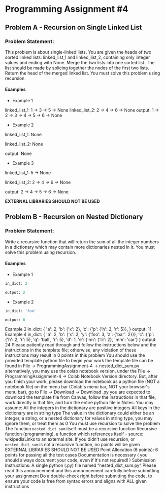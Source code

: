 # Programming Assignment #4

## Problem A - Recursion on Single Linked List

### Problem Statement:
This problem is about single-linked lists. You are given the heads of two sorted linked lists:  linked_list_1 and linked_list_2, containing only integer values and ending with None. Merge the two lists into one sorted list. The list should be made by splicing together the nodes of the first two lists. Return the head of the merged linked list. You must solve this problem using recursion.

#### Examples

* Example 1

linked_list_1: 1 -> 3 -> 5 -> None
linked_list_2: 2 -> 4 -> 6 -> None
output: 1 -> 2 -> 3 -> 4 -> 5 -> 6 -> None

* Example 2

linked_list_1: None

linked_list_2: None

output: None

* Example 3

linked_list_1: 5 -> None

linked_list_2: 2 -> 4 -> 6 -> None

output: 2 -> 4 -> 5 -> 6 -> None

**EXTERNAL LIBRARIES SHOULD NOT BE USED**

## Problem B - Recursion on Nested Dictionary

### Problem Statement:

Write a recursive function that will return the sum of all the integer numbers in a dictionary which may contain more dictionaries nested in it. You must solve this problem using recursion.

#### Examples
* Example 1
```python
in_dict: 2
```
```python
output: 2
```
* Example 2
```python
in_dict: 'foo'
```
```python
output: 0
```
Example 3
 in_dict:
{
    'a': 2,
    'b': {'x': 2},
    'c': {'p': {'h': 2, 'r': 5}},
}
output: 11
Example 4
in_dict: 
{
    'a': 2,
    'b': {'x': 2, 'y': {'foo': 3, 'z': {'bar': 2}}},
    'c': {'p': {'h': 2, 'r': 5}, 'q': 'ball', 'r': 5},
    'd': 1,
    'e': {'nn': {'lil': 2}, 'mm': 'car'}
}
output: 24
Please patiently read through and follow the instructions below and the instructions in the template file; otherwise, any violation of these instructions may result in 0 points in this problem
You should use the provided template python file to begin your work
the template file can be found in File -> ProgrammingAssignment-4 -> nested_dict_sum.py
alternatively, you may use the colab notebook version, under the File -> ProgrammingAssignment-4 -> Colab Notebook Version directory. But, after you finish your work, please download the notebook as a python file (NOT a notebook file)
on the menu bar (Colab's menu bar, NOT your browser's menu bar), go to File -> Download -> Download .py
you are expected to download the template file from Canvas, follow the instructions in that file, work directly in that file, and turn the entire python file in
Notes:
You may assume:
All the integers in the dictionary are positive integers
All keys in the dictionary are in string type
The value in the dictionary could either be an integer, a string, or a nested dictionary
for values in string type, you may ignore them, or treat them as 0
You must use recursion to solve the problem
The function `nested_dict_sum` itself must be a recursive function
Recursive function (programming), a function which references itself - source: wikipediaLinks to an external site.
If you didn't use recursion, or  `nested_dict_sum` is not a recursive function, no points will be given
EXTERNAL LIBRARIES SHOULD NOT BE USED
Point Allocation (6 points):
6 points for passing all the test cases
Documentation is necessary ( you should always document your code, even if it's not required! )
Submission Instructions:
A single python (.py) file named “nested_dict_sum.py”
Please read this announcement and this announcement carefully before submitting your assignment
Do a double-check right before submitting the code, to ensure your code is free from syntax errors and aligns with ALL given instructions
